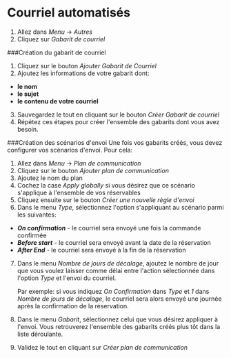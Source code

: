 # Courriel automatisés

1. Allez dans *Menu* → *Autres*
2. Cliquez sur *Gabarit de courriel*


###Création du gabarit de courriel
1. Cliquez sur le bouton *Ajouter Gabarit de Courriel*
2. Ajoutez les informations de votre gabarit dont:

 * **le nom**
 * **le sujet**
 * **le contenu de votre courriel**

3. Sauvegardez le tout en cliquant sur le bouton *Créer Gabarit de courriel*
4. Répétez ces étapes pour créer l'ensemble des gabarits dont vous avez besoin. 

###Création des scénarios d'envoi
Une fois vos gabarits créés, vous devez configurer vos scénarios d'envoi. Pour cela:

1. Allez dans *Menu* → *Plan de communication*
2. Cliquez sur le bouton *Ajouter plan de communication*
3. Ajoutez le nom du plan 
4. Cochez la case *Apply globally* si vous désirez que ce scénario s'applique à l'ensemble de vos réservables
5. Cliquez ensuite sur le bouton *Créer une nouvelle règle d'envoi*
6. Dans le menu *Type*, sélectionnez l'option s'appliquant au scénario parmi les suivantes:
 * ***On confirmation*** - le courriel sera envoyé une fois la commande confirmée
 * ***Before start*** - le courriel sera envoyé avant la date de la réservation
 * ***After End*** - le courriel sera envoyé à la fin de la réservation
 
7. Dans le menu *Nombre de jours de décalage*, ajoutez le nombre de jour que vous voulez laisser comme délai entre l'action sélectionnée dans l'option *Type* et l'envoi du courriel.

    Par exemple: si vous indiquez *On Confirmation* dans *Type* et *1* dans *Nombre de jours de décalage*, le courriel sera alors envoyé une journée après la confirmation de la réservation.
8. Dans le menu *Gabarit*, sélectionnez celui que vous désirez appliquer à l'envoi. Vous retrouverez l'ensemble des gabarits créés plus tôt dans la liste déroulante.
9. Validez le tout en cliquant sur *Créer plan de communication*